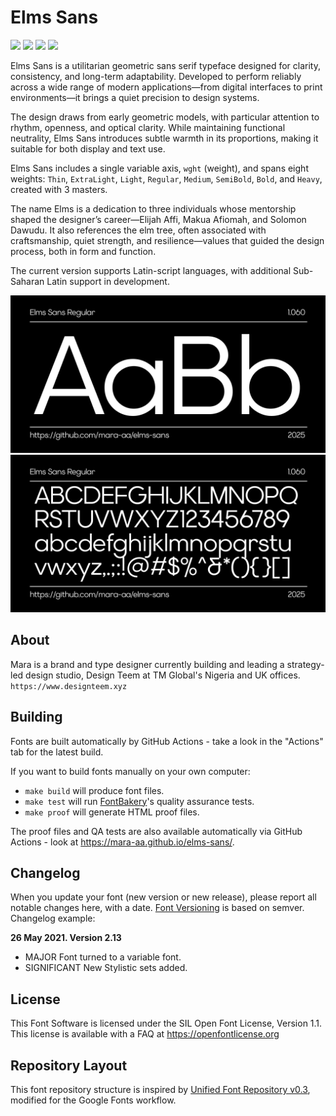 # Elms Sans

[![][Fontbakery]](https://mara-aa.github.io/elms-sans/fontbakery/fontbakery-report.html)
[![][Universal]](https://mara-aa.github.io/elms-sans/fontbakery/fontbakery-report.html)
[![][GF Profile]](https://mara-aa.github.io/elms-sans/fontbakery/fontbakery-report.html)
[![][Shaping]](https://mara-aa.github.io/elms-sans/fontbakery/fontbakery-report.html)

[Fontbakery]: https://img.shields.io/endpoint?url=https%3A%2F%2Fraw.githubusercontent.com%2Fmara-aa%2Felms-sans%2Fgh-pages%2Fbadges%2Foverall.json
[GF Profile]: https://img.shields.io/endpoint?url=https%3A%2F%2Fraw.githubusercontent.com%2Fmara-aa%2Felms-sans%2Fgh-pages%2Fbadges%2FFontFileChecks.json
[Outline Correctness]: https://img.shields.io/endpoint?url=https%3A%2F%2Fraw.githubusercontent.com%2Fmara-aa%2Felms-sans%2Fgh-pages%2Fbadges%2FOutlineChecks.json
[Shaping]: https://img.shields.io/endpoint?url=https%3A%2F%2Fraw.githubusercontent.com%2Fmara-aa%2Felms-sans%2Fgh-pages%2Fbadges%2FShapingChecks.json
[Universal]: https://img.shields.io/endpoint?url=https%3A%2F%2Fraw.githubusercontent.com%2Fmara-aa%2Felms-sans%2Fgh-pages%2Fbadges%2FUniversalProfileChecks.json


Elms Sans is a utilitarian geometric sans serif typeface designed for clarity, consistency, and long-term adaptability. Developed to perform reliably across a wide range of modern applications—from digital interfaces to print environments—it brings a quiet precision to design systems.

The design draws from early geometric models, with particular attention to rhythm, openness, and optical clarity. While maintaining functional neutrality, Elms Sans introduces subtle warmth in its proportions, making it suitable for both display and text use.

Elms Sans includes a single variable axis, `wght` (weight), and spans eight weights: `Thin`, `ExtraLight`, `Light`, `Regular`, `Medium`, `SemiBold`, `Bold`, and `Heavy`, created with 3 masters.

The name Elms is a dedication to three individuals whose mentorship shaped the designer’s career—Elijah Affi, Makua Afiomah, and Solomon Dawudu. It also references the elm tree, often associated with craftsmanship, quiet strength, and resilience—values that guided the design process, both in form and function.

The current version supports Latin-script languages, with additional Sub-Saharan Latin support in development.


![Sample Image](documentation/image1.png)
![Sample Image](documentation/image2.png)


## About

Mara is a brand and type designer currently building and leading a strategy-led design studio, Design Teem at TM Global's Nigeria and UK offices.
`https://www.designteem.xyz`

## Building

Fonts are built automatically by GitHub Actions - take a look in the "Actions" tab for the latest build.

If you want to build fonts manually on your own computer:

* `make build` will produce font files.
* `make test` will run [FontBakery](https://github.com/googlefonts/fontbakery)'s quality assurance tests.
* `make proof` will generate HTML proof files.

The proof files and QA tests are also available automatically via GitHub Actions - look at https://mara-aa.github.io/elms-sans/.

## Changelog

When you update your font (new version or new release), please report all notable changes here, with a date.
[Font Versioning](https://github.com/googlefonts/gf-docs/tree/main/Spec#font-versioning) is based on semver. 
Changelog example:

**26 May 2021. Version 2.13**
- MAJOR Font turned to a variable font.
- SIGNIFICANT New Stylistic sets added.

## License

This Font Software is licensed under the SIL Open Font License, Version 1.1.
This license is available with a FAQ at https://openfontlicense.org

## Repository Layout

This font repository structure is inspired by [Unified Font Repository v0.3](https://github.com/unified-font-repository/Unified-Font-Repository), modified for the Google Fonts workflow.
